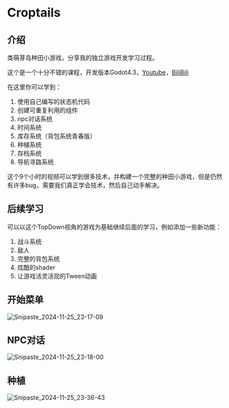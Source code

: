 # Croptails

## 介绍

类萌芽岛种田小游戏，分享我的独立游戏开发学习过程。

这个是一个十分不错的课程，开发版本Godot4.3，[Youtube](https://www.youtube.com/watch?v=it0lsREGdmc&t=3s)，[BiliBili](https://www.bilibili.com/video/BV1YhSXYTE51?p=25&vd_source=a49e175e84c42d23d87a620add615b1d)

在这里你可以学到：

1. 使用自己编写的状态机代码
2. 创建可重复利用的组件
3. npc对话系统
4. 时间系统
5. 库存系统（背包系统青春版）
6. 种植系统
7. 存档系统
8. 导航寻路系统

这个9个小时的视频可以学到很多技术，并构建一个完整的种田小游戏，但是仍然有许多bug，需要我们真正学会技术，然后自己动手解决。

## 后续学习

可以以这个TopDown视角的游戏为基础继续后面的学习，例如添加一些新功能：

1. 战斗系统
2. 敌人
3. 完整的背包系统
4. 炫酷的shader
5. 让游戏活灵活现的Tween动画

## 开始菜单

![Snipaste_2024-11-25_23-17-09](https://github.com/JevonLee/Croptails/tree/main/img/Snipaste_2024-11-25_23-17-09.jpg) 

## NPC对话

![Snipaste_2024-11-25_23-18-00](https://github.com/JevonLee/Croptails/tree/main/img/Snipaste_2024-11-25_23-18-00.jpg) 

## 种植

![Snipaste_2024-11-25_23-36-43](https://github.com/JevonLee/Croptails/tree/main/img/Snipaste_2024-11-25_23-36-43.jpg) 

